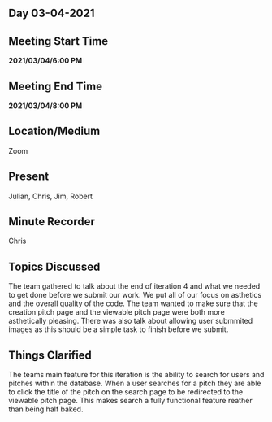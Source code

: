 ## Day 03-04-2021

## Meeting Start Time

**2021/03/04/6:00 PM**

## Meeting End Time

**2021/03/04/8:00 PM**

## Location/Medium

Zoom

## Present

Julian, Chris, Jim, Robert

## Minute Recorder

Chris

## Topics Discussed

The team gathered to talk about the end of iteration 4 and what we needed to get done before we submit our work. We put all of our focus on asthetics 
and the overall quality of the code. The team wanted to make sure that the creation pitch page and the viewable pitch page were both more asthetically pleasing.
There was also talk about allowing user submmited images as this should be a simple task to finish before we submit.

## Things Clarified

The teams main feature for this iteration is the ability to search for users and pitches within the database. When a user searches for a pitch they are able to
click the title of the pitch on the search page to be redirected to the viewable pitch page. This makes search a fully functional feature reather than being
half baked.
